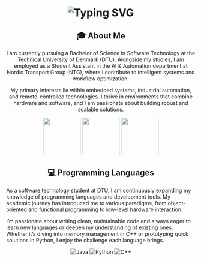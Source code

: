<div align="center"> <h1> <img src="https://readme-typing-svg.herokuapp.com?font=Jetbrains+mono&size=40&duration=3000&color=33FF33&center=true&vCenter=true&width=435&lines=Hey..+I'm+Oliver;This+is..;..my+Github..;" alt="Typing SVG"/> </h1> </div>

<div align="center">
    <h2>🎓 About Me</h2>
    <p>I am currently pursuing a Bachelor of Science in Software Technology at the Technical University of Denmark (DTU). Alongside my studies, I am employed as a Student Assistant in the AI & Automation department at Nordic Transport Group (NTG), where I contribute to intelligent systems and workflow optimization.

My primary interests lie within embedded systems, industrial automation, and remote-controlled technologies. I thrive in environments that combine hardware and software, and I am passionate about building robust and scalable solutions.</p>
<img src="https://user-images.githubusercontent.com/74038190/212257468-1e9a91f1-b626-4baa-b15d-5c385dfa7ed2.gif" width="100">
<img src="https://user-images.githubusercontent.com/74038190/212257465-7ce8d493-cac5-494e-982a-5a9deb852c4b.gif" width="100">
<img src="https://alphaville.github.io/optimization-engine/img/docker.gif" width="100">
</div>

<h2 align="center" class="section-heading">💻 Programming Languages</h2>
<p> As a software technology student at DTU, I am continuously expanding my knowledge of programming languages and development tools. My academic journey has introduced me to various paradigms, from object-oriented and functional programming to low-level hardware interaction.

I’m passionate about writing clean, maintainable code and always eager to learn new languages or deepen my understanding of existing ones. Whether it’s diving into memory management in C++ or prototyping quick solutions in Python, I enjoy the challenge each language brings.</p>
<div align="center">
  <img src="https://img.shields.io/badge/Java-007396?style=for-the-badge&logo=java&logoColor=white" alt="Java" />
  <img src="https://img.shields.io/badge/Python-3776AB?style=for-the-badge&logo=python&logoColor=white" alt="Python"/>
  <img src="https://img.shields.io/badge/C++-00599C?style=for-the-badge&logo=c%2B%2B&logoColor=white" alt="C++"/>

  
  
  

<!--
**OliverDolle/OliverDolle** is a ✨ _special_ ✨ repository because its `README.md` (this file) appears on your GitHub profile.

Here are some ideas to get you started:

- 🔭 I’m currently working on ...
- 🌱 I’m currently learning ...
- 👯 I’m looking to collaborate on ...
- 🤔 I’m looking for help with ...
- 💬 Ask me about ...
- 📫 How to reach me: ...
- 😄 Pronouns: ...
- ⚡ Fun fact: ...
-->
